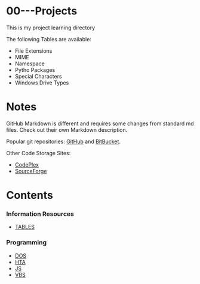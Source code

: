 # 00---Projects
This is my project learning directory

The following Tables are available:
  - File Extensions
  - MIME
  - Namespace
  - Pytho Packages
  - Special Characters
  - Windows Drive Types

# Notes

GitHub Markdown is different and requires some changes from standard md files. Check out their own Markdown description.

Popular git repositories: [GitHub](https://github.com/) and [BitBucket](https://bitbucket.org/). 

Other Code Storage Sites:
- [CodePlex](https://www.CodePlex.com/)
- [SourceForge](http://www.sourceforge.net/)

# Contents

### Information Resources
- [TABLES]( https://github.com/MrMikey59/00---Projects/tree/master/Tables) 

### Programming 
- [DOS](https://github.com/MrMikey59/00---Projects/tree/master/DOS)
- [HTA](https://github.com/MrMikey59/00---Projects/tree/master/HTA)
- [JS](https://github.com/MrMikey59/00---Projects/tree/master/JS)
- [VBS](https://github.com/MrMikey59/00---Projects/tree/master/VBS)

